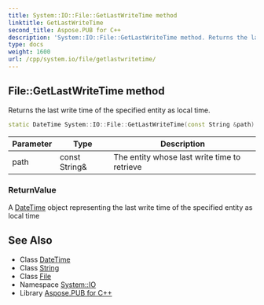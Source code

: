 ```yaml
---
title: System::IO::File::GetLastWriteTime method
linktitle: GetLastWriteTime
second_title: Aspose.PUB for C++
description: 'System::IO::File::GetLastWriteTime method. Returns the last write time of the specified entity as local time in C++.'
type: docs
weight: 1600
url: /cpp/system.io/file/getlastwritetime/
---
```

## File::GetLastWriteTime method


Returns the last write time of the specified entity as local time.

```cpp
static DateTime System::IO::File::GetLastWriteTime(const String &path)
```


| Parameter | Type | Description |
| --- | --- | --- |
| path | const String\& | The entity whose last write time to retrieve |

### ReturnValue

A [DateTime](../../../system/datetime/) object representing the last write time of the specified entity as local time

## See Also

* Class [DateTime](../../../system/datetime/)
* Class [String](../../../system/string/)
* Class [File](../)
* Namespace [System::IO](../../)
* Library [Aspose.PUB for C++](../../../)
